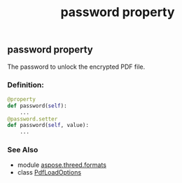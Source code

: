 ﻿---
title: password property
second_title: Aspose.3D for Python via .NET API References
description: 
type: docs
weight: 80
url: /python-net/aspose.threed.formats/pdfloadoptions/password/
is_root: false
---

## password property


The password to unlock the encrypted PDF file.
### Definition:
```python
@property
def password(self):
    ...
@password.setter
def password(self, value):
    ...
```

### See Also
* module [aspose.threed.formats](../../)
* class [PdfLoadOptions](/3d/python-net/aspose.threed.formats/pdfloadoptions)
